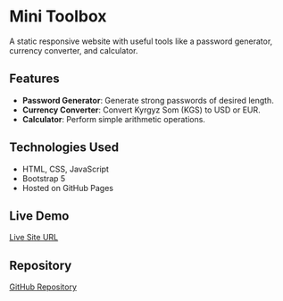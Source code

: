 # Mini Toolbox

A static responsive website with useful tools like a password generator, currency converter, and calculator.

## Features
- **Password Generator**: Generate strong passwords of desired length.
- **Currency Converter**: Convert Kyrgyz Som (KGS) to USD or EUR.
- **Calculator**: Perform simple arithmetic operations.

## Technologies Used
- HTML, CSS, JavaScript
- Bootstrap 5
- Hosted on GitHub Pages

## Live Demo
[Live Site URL](https://your-live-site-url.com)

## Repository
[GitHub Repository](https://github.com/your-repo-link)
